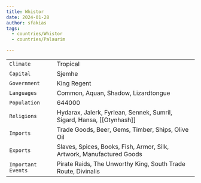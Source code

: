 ```yaml
---
title: Whistor
date: 2024-01-28
author: sfakias
tags:
  - countries/Whistor
  - countries/Palaurim

---
```

| | |
| --- | --- |
| `Climate` | Tropical |
| `Capital` | Sjemhe |
| `Government` | King Regent |
| `Languages` | Common, Aquan, Shadow, Lizardtongue |
| `Population` | 644000 |
| `Religions` | Hydarax, Jalerk, Fyrlean, Sennek, Sumril, Sigard, Hansa, [[Otynhash]] |
| `Imports` | Trade Goods, Beer, Gems, Timber, Ships, Olive Oil |
| `Exports` | Slaves, Spices, Books, Fish, Armor, Silk, Artwork, Manufactured Goods |
| `Important Events` | Pirate Raids, The Unworthy King, South Trade Route, Divinalis |
